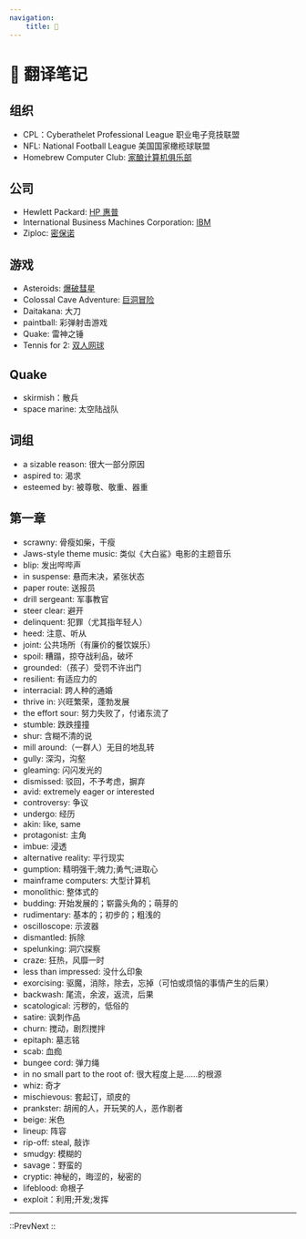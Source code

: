 ```yaml
---
navigation: 
    title: 📒
---
```


# 📒 翻译笔记

## 组织

- CPL：Cyberathelet Professional League 职业电子竞技联盟
- NFL: National Football League 美国国家橄榄球联盟
- Homebrew Computer Club: [家酿计算机俱乐部](https://en.wikipedia.org/wiki/Homebrew_Computer_Club)

## 公司

- Hewlett Packard: [HP 惠普](https://baike.baidu.com/item/%E6%83%A0%E6%99%AE/275141?fr=ge_ala)
- International Business Machines Corporation: [IBM](https://zh.wikipedia.org/wiki/IBM)
- Ziploc: [密保诺](https://baike.baidu.com/item/%E5%AF%86%E4%BF%9D%E8%AF%BA/16005871)

## 游戏

- Asteroids: [爆破彗星](https://en.wikipedia.org/wiki/Asteroids_(video_game))
- Colossal Cave Adventure: [巨洞冒险](https://zh.wikipedia.org/zh-hans/%E5%B7%A8%E6%B4%9E%E5%86%92%E9%9A%AA)
- Daitakana: 大刀
- paintball: 彩弹射击游戏
- Quake: 雷神之锤
- Tennis for 2: [双人网球](https://zh.wikipedia.org/wiki/%E9%9B%99%E4%BA%BA%E7%B6%B2%E7%90%83)

## Quake

- skirmish：散兵
- space marine: 太空陆战队

## 词组

- a sizable reason: 很大一部分原因
- aspired to: 渴求
- esteemed by: 被尊敬、敬重、器重

## 第一章

- scrawny: 骨瘦如柴，干瘦
- Jaws-style theme music: 类似《大白鲨》电影的主题音乐
- blip: 发出哔哔声
- in suspense: 悬而未决，紧张状态
- paper route: 送报员
- drill sergeant: 军事教官
- steer clear: 避开
- delinquent: 犯罪（尤其指年轻人）
- heed: 注意、听从
- joint: 公共场所（有廉价的餐饮娱乐）
- spoil: 糟蹋，掠夺战利品，破坏
- grounded:（孩子）受罚不许出门
- resilient: 有适应力的
- interracial: 跨人种的通婚
- thrive in: 兴旺繁荣，蓬勃发展
- the effort sour: 努力失败了，付诸东流了
- stumble: 跌跌撞撞
- shur: 含糊不清的说
- mill around:（一群人）无目的地乱转
- gully: 深沟，沟壑
- gleaming: 闪闪发光的
- dismissed: 驳回，不予考虑，摒弃
- avid: extremely eager or interested
- controversy: 争议
- undergo: 经历
- akin: like, same
- protagonist: 主角
- imbue: 浸透
- alternative reality: 平行现实
- gumption: 精明强干;魄力;勇气;进取心
- mainframe computers: 大型计算机
- monolithic: 整体式的
- budding: 开始发展的；崭露头角的；萌芽的
- rudimentary: 基本的；初步的；粗浅的
- oscilloscope: 示波器
- dismantled: 拆除
- spelunking: 洞穴探察
- craze: 狂热，风靡一时
- less than impressed: 没什么印象
- exorcising: 驱魔，消除，除去，忘掉（可怕或烦恼的事情产生的后果）
- backwash: 尾流，余波，返流，后果
- scatological: 污秽的，低俗的
- satire: 讽刺作品
- churn: 搅动，剧烈搅拌
- epitaph: 墓志铭
- scab: 血痂
- bungee cord: 弹力绳
- in no small part to the root of: 很大程度上是……的根源
- whiz: 奇才
- mischievous: 套起订，顽皮的
- prankster: 胡闹的人，开玩笑的人，恶作剧者
- beige: 米色
- lineup: 阵容
- rip-off: steal, 敲诈
- smudgy: 模糊的
- savage：野蛮的
- cryptic: 神秘的，晦涩的，秘密的
- lifeblood: 命根子
- exploit：利用;开发;发挥

---

::PrevNext
::
